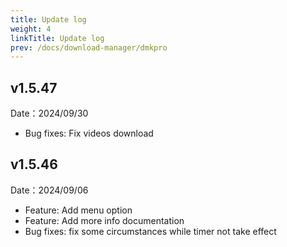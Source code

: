 ```yaml
---
title: Update log
weight: 4
linkTitle: Update log
prev: /docs/download-manager/dmkpro
---
```


## v1.5.47

Date：2024/09/30

- Bug fixes: Fix videos download

## v1.5.46

Date：2024/09/06

- Feature: Add menu option
- Feature: Add more info documentation
- Bug fixes: fix some circumstances while timer not take effect
